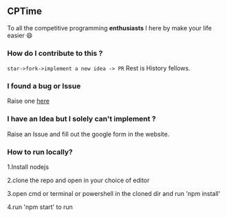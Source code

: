 ## CPTime

To all the competitive programming <strong>enthusiasts</strong> I here by make your life easier :smile:

### How do I contribute to this ?

```star->fork->implement a new idea -> PR```
Rest is History fellows.

### I found a bug or Issue 

Raise one <a href="https://github.com/eswar2001/cptime/issues">here</a>

### I have an Idea but I solely can't implement ?

Raise an Issue and fill out the google form in the website. 



### How to run locally?

1.Install nodejs

2.clone the repo and open in your choice of editor

3.open cmd or terminal or powershell in the cloned dir and run 'npm install'

4.run 'npm start' to run

